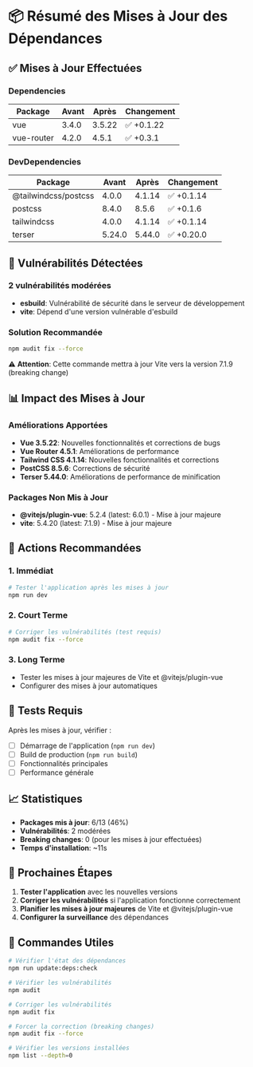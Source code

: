 # 📦 Résumé des Mises à Jour des Dépendances

## ✅ Mises à Jour Effectuées

### Dependencies
| Package | Avant | Après | Changement |
|---------|-------|-------|------------|
| vue | 3.4.0 | 3.5.22 | ✅ +0.1.22 |
| vue-router | 4.2.0 | 4.5.1 | ✅ +0.3.1 |

### DevDependencies
| Package | Avant | Après | Changement |
|---------|-------|-------|------------|
| @tailwindcss/postcss | 4.0.0 | 4.1.14 | ✅ +0.1.14 |
| postcss | 8.4.0 | 8.5.6 | ✅ +0.1.6 |
| tailwindcss | 4.0.0 | 4.1.14 | ✅ +0.1.14 |
| terser | 5.24.0 | 5.44.0 | ✅ +0.20.0 |

## 🚨 Vulnérabilités Détectées

### 2 vulnérabilités modérées
- **esbuild**: Vulnérabilité de sécurité dans le serveur de développement
- **vite**: Dépend d'une version vulnérable d'esbuild

### Solution Recommandée
```bash
npm audit fix --force
```
⚠️ **Attention**: Cette commande mettra à jour Vite vers la version 7.1.9 (breaking change)

## 📊 Impact des Mises à Jour

### Améliorations Apportées
- **Vue 3.5.22**: Nouvelles fonctionnalités et corrections de bugs
- **Vue Router 4.5.1**: Améliorations de performance
- **Tailwind CSS 4.1.14**: Nouvelles fonctionnalités et corrections
- **PostCSS 8.5.6**: Corrections de sécurité
- **Terser 5.44.0**: Améliorations de performance de minification

### Packages Non Mis à Jour
- **@vitejs/plugin-vue**: 5.2.4 (latest: 6.0.1) - Mise à jour majeure
- **vite**: 5.4.20 (latest: 7.1.9) - Mise à jour majeure

## 🔧 Actions Recommandées

### 1. Immédiat
```bash
# Tester l'application après les mises à jour
npm run dev
```

### 2. Court Terme
```bash
# Corriger les vulnérabilités (test requis)
npm audit fix --force
```

### 3. Long Terme
- Tester les mises à jour majeures de Vite et @vitejs/plugin-vue
- Configurer des mises à jour automatiques

## 🧪 Tests Requis

Après les mises à jour, vérifier :
- [ ] Démarrage de l'application (`npm run dev`)
- [ ] Build de production (`npm run build`)
- [ ] Fonctionnalités principales
- [ ] Performance générale

## 📈 Statistiques

- **Packages mis à jour**: 6/13 (46%)
- **Vulnérabilités**: 2 modérées
- **Breaking changes**: 0 (pour les mises à jour effectuées)
- **Temps d'installation**: ~11s

## 🎯 Prochaines Étapes

1. **Tester l'application** avec les nouvelles versions
2. **Corriger les vulnérabilités** si l'application fonctionne correctement
3. **Planifier les mises à jour majeures** de Vite et @vitejs/plugin-vue
4. **Configurer la surveillance** des dépendances

## 🔄 Commandes Utiles

```bash
# Vérifier l'état des dépendances
npm run update:deps:check

# Vérifier les vulnérabilités
npm audit

# Corriger les vulnérabilités
npm audit fix

# Forcer la correction (breaking changes)
npm audit fix --force

# Vérifier les versions installées
npm list --depth=0
```
